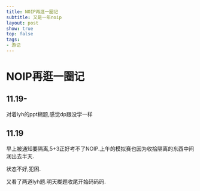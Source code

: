```yaml
---
title: NOIP再逛一圈记
subtitle: 又是一年noip
layout: post
show: true
top: false
tags: 
- 游记
---
```


# NOIP再逛一圈记

## 11.19-

对着lyh的ppt糊题,感觉dp跟没学一样

## 11.19

早上被通知要隔离,5+3正好考不了NOIP.上午的模拟赛也因为收拾隔离的东西中间润出去半天.

状态不好,犯困.

又看了两道lyh题.明天糊题收尾开始码码码.
